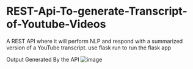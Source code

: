 # REST-Api-To-generate-Transcript-of-Youtube-Videos
A REST API where it will perform NLP and respond with a summarized version of a YouTube transcript.
use flask run to run the flask app

Output Generated By the API
![image](https://user-images.githubusercontent.com/83865119/190843989-ccc6586b-34db-4306-9ac0-91e94b9d9a46.png)
